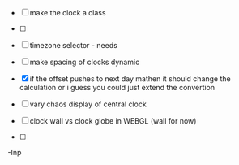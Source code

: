 - [ ] make the clock a class
- [ ] 
- [ ] timezone selector - needs
- [ ] make spacing of clocks dynamic
- [X] if the offset pushes to next day mathen it should change the calculation or i guess you could just extend the convertion 
- [ ] vary chaos display of central clock





- [ ] clock wall vs clock globe in WEBGL (wall for now)
- [ ] 



-Inp